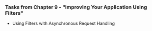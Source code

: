 ### Tasks from Chapter 9 - "Improving Your Application Using Filters"

* Using Filters with Asynchronous Request Handling
